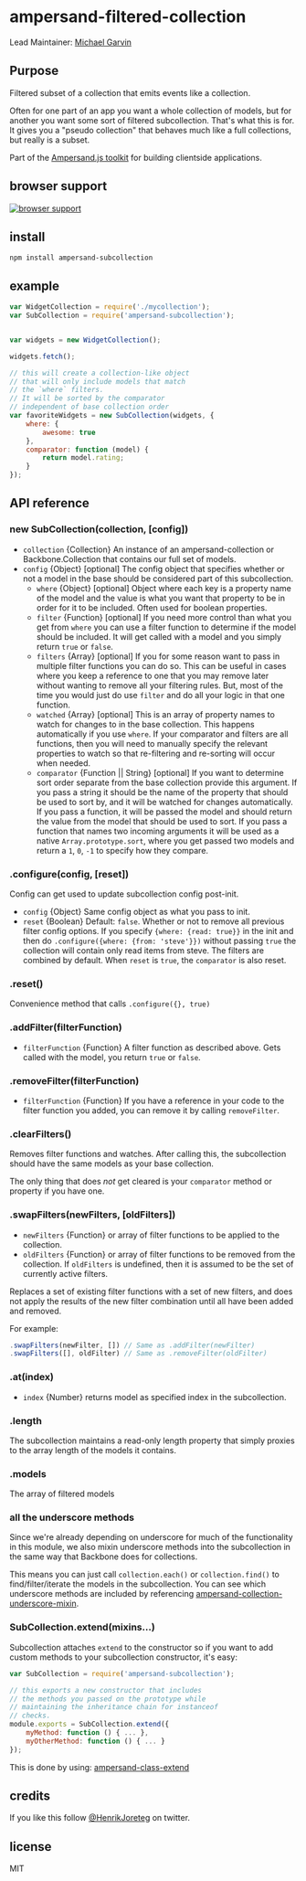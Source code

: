 # ampersand-filtered-collection

Lead Maintainer: [Michael Garvin](https://github.com/wraithgar)

## Purpose

Filtered subset of a collection that emits events like a collection.

Often for one part of an app you want a whole collection of models, but for another you want some sort of filtered subcollection. That's what this is for. It gives you a "pseudo collection" that behaves much like a full collections, but really is a subset.

<!-- starthide -->
Part of the [Ampersand.js toolkit](http://ampersandjs.com) for building clientside applications.
<!-- endhide -->

## browser support

[![browser support](https://ci.testling.com/ampersandjs/ampersand-subcollection.png)
](https://ci.testling.com/ampersandjs/ampersand-subcollection)

## install

```
npm install ampersand-subcollection
```

## example

```javascript
var WidgetCollection = require('./mycollection');
var SubCollection = require('ampersand-subcollection');


var widgets = new WidgetCollection();

widgets.fetch();

// this will create a collection-like object
// that will only include models that match
// the `where` filters.
// It will be sorted by the comparator
// independent of base collection order
var favoriteWidgets = new SubCollection(widgets, {
    where: {
        awesome: true
    },
    comparator: function (model) {
        return model.rating;
    }
});
```

## API reference

### new SubCollection(collection, [config])

* `collection` {Collection} An instance of an ampersand-collection or Backbone.Collection that contains our full set of models.
* `config` {Object} [optional] The config object that specifies whether or not a model in the base should be considered part of this subcollection.
    * `where` {Object} [optional] Object where each key is a property name of the model and the value is what you want that property to be in order for it to be included. Often used for boolean properties.
    * `filter` {Function} [optional] If you need more control than what you get from `where` you can use a filter function to determine if the model should be included. It will get called with a model and you simply return `true` or `false`.
    * `filters` {Array} [optional] If you for some reason want to pass in multiple filter functions you can do so. This can be useful in cases where you keep a reference to one that you may remove later without wanting to remove all your filtering rules. But, most of the time you would just do use `filter` and do all your logic in that one function.
    * `watched` {Array} [optional] This is an array of property names to watch for changes to in the base collection. This happens automatically if you use `where`. If your comparator and filters are all functions, then you will need to manually specify the relevant properties to watch so that re-filtering and re-sorting will occur when needed.
    * `comparator` {Function || String} [optional] If you want to determine sort order separate from the base collection provide this argument. If you pass a string it should be the name of the property that should be used to sort by, and it will be watched for changes automatically. If you pass a function, it will be passed the model and should return the value from the model that should be used to sort. If you pass a function that names two incoming arguments it will be used as a native `Array.prototype.sort`, where you get passed two models and return a `1`, `0`, `-1` to specify how they compare.

### .configure(config, [reset])

Config can get used to update subcollection config post-init.

* `config` {Object} Same config object as what you pass to init.
* `reset` {Boolean} Default: `false`. Whether or not to remove all previous filter config options. If you specify `{where: {read: true}}` in the init and then do `.configure({where: {from: 'steve'}})` without passing `true` the collection will contain only read items from steve. The filters are combined by default. When `reset` is `true`, the `comparator` is also reset.

### .reset()

Convenience method that calls `.configure({}, true)`

### .addFilter(filterFunction)

* `filterFunction` {Function} A filter function as described above. Gets called with the model, you return `true` or `false`.

### .removeFilter(filterFunction)

* `filterFunction` {Function} If you have a reference in your code to the filter function you added, you can remove it by calling `removeFilter`.

### .clearFilters()

Removes filter functions and watches. After calling this, the subcollection should have the same models as your base collection.

The only thing that does *not* get cleared is your `comparator` method or property if you have one.

### .swapFilters(newFilters, [oldFilters])

* `newFilters` {Function} or array of filter functions to be applied to the collection.
* `oldFilters` {Function} or array of filter functions to be removed from the collection. If `oldFilters` is undefined, then it is assumed to be the set of currently active filters.

Replaces a set of existing filter functions with a set of new filters, and does not apply the results of the new filter combination until all have been added and removed.

For example:

```javascript
.swapFilters(newFilter, []) // Same as .addFilter(newFilter)
.swapFilters([], oldFilter) // Same as .removeFilter(oldFilter)
```


### .at(index)

* `index` {Number} returns model as specified index in the subcollection.

### .length

The subcollection maintains a read-only length property that simply proxies to the array length of the models it contains.

### .models

The array of filtered models

### all the underscore methods

Since we're already depending on underscore for much of the functionality in this module, we also mixin underscore methods into the subcollection in the same way that Backbone does for collections.

This means you can just call `collection.each()` or `collection.find()` to find/filter/iterate the models in the subcollection. You can see which underscore methods are included by referencing [ampersand-collection-underscore-mixin](https://github.com/AmpersandJS/ampersand-collection-underscore-mixin).

### SubCollection.extend(mixins...)

Subcollection attaches `extend` to the constructor so if you want to add custom methods to your subcollection constructor, it's easy:

```javascript
var SubCollection = require('ampersand-subcollection');

// this exports a new constructor that includes
// the methods you passed on the prototype while
// maintaining the inheritance chain for instanceof
// checks.
module.exports = SubCollection.extend({
    myMethod: function () { ... },
    myOtherMethod: function () { ... }
});
```

This is done by using: [ampersand-class-extend](https://github.com/AmpersandJS/ampersand-class-extend)

## credits

If you like this follow [@HenrikJoreteg](http://twitter.com/henrikjoreteg) on twitter.

## license

MIT
